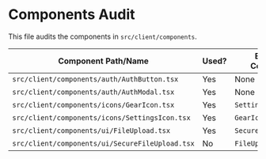 # Components Audit

This file audits the components in `src/client/components`.

| Component Path/Name | Used? | Equivalent Components | Equivalent(s) Used? | Recommendation |
| --- | --- | --- | --- | --- |
| `src/client/components/auth/AuthButton.tsx` | Yes | None | N/A | Keep |
| `src/client/components/auth/AuthModal.tsx` | Yes | None | N/A | Keep |
| `src/client/components/icons/GearIcon.tsx` | Yes | `SettingsIcon.tsx` | Yes | Consolidate |
| `src/client/components/icons/SettingsIcon.tsx` | Yes | `GearIcon.tsx` | Yes | Consolidate |
| `src/client/components/ui/FileUpload.tsx` | Yes | `SecureFileUpload.tsx` | No | Consolidate |
| `src/client/components/ui/SecureFileUpload.tsx` | No | `FileUpload.tsx` | Yes | Consolidate |
